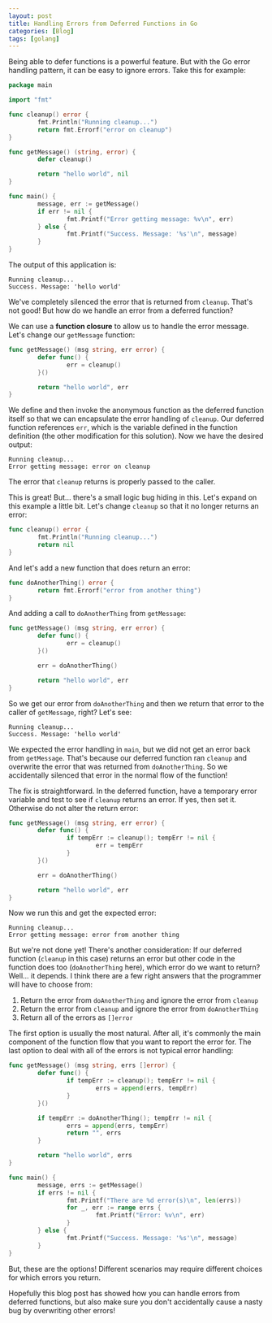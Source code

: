 ```yaml
---
layout: post
title: Handling Errors from Deferred Functions in Go
categories: [Blog]
tags: [golang]
---
```


Being able to defer functions is a powerful feature. But with the Go error handling pattern, it can be easy to ignore errors. Take this for example:

```go
package main

import "fmt"

func cleanup() error {
        fmt.Println("Running cleanup...")
        return fmt.Errorf("error on cleanup")
}

func getMessage() (string, error) {
        defer cleanup()

        return "hello world", nil
}

func main() {
        message, err := getMessage()
        if err != nil {
                fmt.Printf("Error getting message: %v\n", err)
        } else {
                fmt.Printf("Success. Message: '%s'\n", message)
        }
}
```

The output of this application is:

```
Running cleanup...
Success. Message: 'hello world'
```

We've completely silenced the error that is returned from `cleanup`. That's not good! But how do we handle an error from a deferred function?

We can use a **function closure** to allow us to handle the error message. Let's change our `getMessage` function:

```go
func getMessage() (msg string, err error) {
        defer func() {
                err = cleanup()
        }()

        return "hello world", err
}
```

We define and then invoke the anonymous function as the deferred function itself so that we can encapsulate the error handling of `cleanup`. Our deferred function references `err`, which is the variable defined in the function definition (the other modification for this solution). Now we have the desired output:

```
Running cleanup...
Error getting message: error on cleanup
```

The error that `cleanup` returns is properly passed to the caller.

This is great! But... there's a small logic bug hiding in this. Let's expand on this example a little bit. Let's change `cleanup` so that it no longer returns an error:

```go
func cleanup() error {
        fmt.Println("Running cleanup...")
        return nil
}
```

And let's add a new function that does return an error:

```go
func doAnotherThing() error {
        return fmt.Errorf("error from another thing")
}
```

And adding a call to `doAnotherThing` from `getMessage`:

```go
func getMessage() (msg string, err error) {
        defer func() {
                err = cleanup()
        }()

        err = doAnotherThing()

        return "hello world", err
}
```

So we get our error from `doAnotherThing` and then we return that error to the caller of `getMessage`, right? Let's see:

```
Running cleanup...
Success. Message: 'hello world'
```

We expected the error handling in `main`, but we did not get an error back from `getMessage`. That's because our deferred function ran `cleanup` and overwrite the error that was returned from `doAnotherThing`. So we accidentally silenced that error in the normal flow of the function!

The fix is straightforward. In the deferred function, have a temporary error variable and test to see if `cleanup` returns an error. If yes, then set it. Otherwise do not alter the return error:

```go
func getMessage() (msg string, err error) {
        defer func() {
                if tempErr := cleanup(); tempErr != nil {
                        err = tempErr
                }
        }()

        err = doAnotherThing()

        return "hello world", err
}
```

Now we run this and get the expected error:

```
Running cleanup...
Error getting message: error from another thing
```

But we're not done yet! There's another consideration: If our deferred function (`cleanup` in this case) returns an error but other code in the function does too (`doAnotherThing` here), which error do we want to return? Well... it depends. I think there are a few right answers that the programmer will have to choose from:

1. Return the error from `doAnotherThing` and ignore the error from `cleanup`
1. Return the error from `cleanup` and ignore the error from `doAnotherThing`
1. Return all of the errors as `[]error`

The first option is usually the most natural. After all, it's commonly the main component of the function flow that you want to report the error for. The last option to deal with all of the errors is not typical error handling:

```go
func getMessage() (msg string, errs []error) {
        defer func() {
                if tempErr := cleanup(); tempErr != nil {
                        errs = append(errs, tempErr)
                }
        }()

        if tempErr := doAnotherThing(); tempErr != nil {
                errs = append(errs, tempErr)
                return "", errs
        }

        return "hello world", errs
}

func main() {
        message, errs := getMessage()
        if errs != nil {
                fmt.Printf("There are %d error(s)\n", len(errs))
                for _, err := range errs {
                        fmt.Printf("Error: %v\n", err)
                }
        } else {
                fmt.Printf("Success. Message: '%s'\n", message)
        }
}
```

But, these are the options! Different scenarios may require different choices for which errors you return.

Hopefully this blog post has showed how you can handle errors from deferred functions, but also make sure you don't accidentally cause a nasty bug by overwriting other errors!
